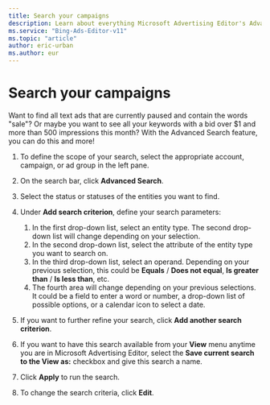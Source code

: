 ```yaml
---
title: Search your campaigns
description: Learn about everything Microsoft Advertising Editor's Advanced Search feature can do for you.
ms.service: "Bing-Ads-Editor-v11"
ms.topic: "article"
author: eric-urban
ms.author: eur
---
```


# Search your campaigns

Want to find all text ads that are currently paused and contain the words "sale"? Or maybe you want to see all your keywords with a bid over $1 and more than 500 impressions this month? With the Advanced Search feature, you can do this and more!

1. To define the scope of your search, select the appropriate account, campaign, or ad group in the left pane.
1. On the search bar, click **Advanced Search**.
1. Select the status or statuses of the entities you want to find.
1. Under **Add search criterion**, define your search parameters:
   1. In the first drop-down list, select an entity type. The second drop-down list will change depending on your selection.
   1. In the second drop-down list, select the attribute of the entity type you want to search on.
   1. In the third drop-down list, select an operand. Depending on your previous selection, this could be **Equals** / **Does not equal**, **Is greater than** / **Is less than**, etc.
   1. The fourth area will change depending on your previous selections. It could be a field to enter a word or number, a drop-down list of possible options, or a calendar icon to select a date.

1. If you want to further refine your search, click **Add another search criterion**.
1. If you want to have this search available from your **View** menu anytime you are in Microsoft Advertising Editor, select the **Save current search to the View as:** checkbox and give this search a name.
1. Click **Apply** to run the search.
1. To change the search criteria, click **Edit**.


